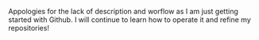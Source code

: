 Appologies for the lack of description and worflow as I am just getting started with Github. I will continue to learn how to operate it and refine my repositories!
